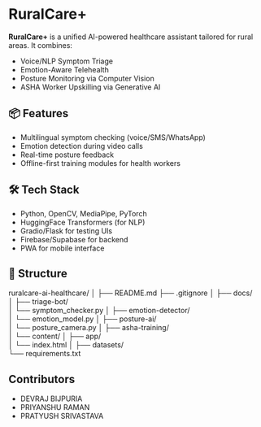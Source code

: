 # RuralCare+

**RuralCare+** is a unified AI-powered healthcare assistant tailored for rural areas. It combines:
- Voice/NLP Symptom Triage
- Emotion-Aware Telehealth
- Posture Monitoring via Computer Vision
- ASHA Worker Upskilling via Generative AI

## 📦 Features
- Multilingual symptom checking (voice/SMS/WhatsApp)
- Emotion detection during video calls
- Real-time posture feedback
- Offline-first training modules for health workers

## 🛠️ Tech Stack
- Python, OpenCV, MediaPipe, PyTorch
- HuggingFace Transformers (for NLP)
- Gradio/Flask for testing UIs
- Firebase/Supabase for backend
- PWA for mobile interface

## 📁 Structure
ruralcare-ai-healthcare/
│
├── README.md
├── .gitignore
│
├── docs/               
│
├── triage-bot/         
│   └── symptom_checker.py
│
├── emotion-detector/   
│   └── emotion_model.py
│
├── posture-ai/         
│   └── posture_camera.py
│
├── asha-training/     
│   └── content/
│
├── app/                
│   └── index.html
│
├── datasets/           
└── requirements.txt

## Contributors
- DEVRAJ BIJPURIA
- PRIYANSHU RAMAN
- PRATYUSH SRIVASTAVA

